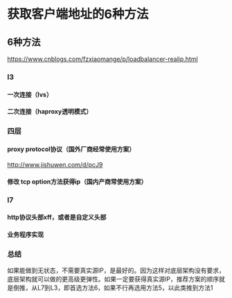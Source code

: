# 获取客户端地址的6种方法
## 6种方法
https://www.cnblogs.com/fzxiaomange/p/loadbalancer-realip.html
### l3
#### 一次连接（lvs）
#### 二次连接（haproxy透明模式）
### 四层
#### proxy protocol协议（国外厂商经常使用方案）
http://www.jishuwen.com/d/pcJ9
####  修改 tcp option方法获得ip（国内产商常使用方案）
### l7

#### http协议头部xff，或者是自定义头部
#### 业务程序实现
### 总结
如果能做到无状态，不需要真实源IP，是最好的。因为这样对底层架构没有要求，底层架构就可以做的更高级更弹性。如果一定要获得真实源IP，推荐方案的顺序就是倒推，从L7到L3，即首选方法6，如果不行再选用方法5，以此类推到方法1